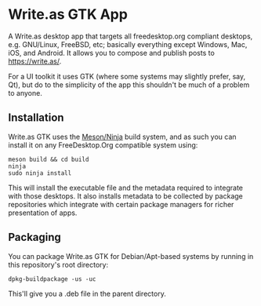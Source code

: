 # Write.as GTK App
A Write.as desktop app that targets all freedesktop.org compliant desktops, e.g. 
GNU/Linux, FreeBSD, etc; basically everything except Windows, Mac, iOS, and 
Android. It allows you to compose and publish posts to https://write.as/.

For a UI toolkit it uses GTK (where some systems may slightly prefer, say, Qt), 
but do to the simplicity of the app this shouldn't be much of a problem to anyone.

## Installation
Write.as GTK uses the [Meson/Ninja](http://mesonbuild.com/) build system, and as such you can install it on
any FreeDesktop.Org compatible system using:

    meson build && cd build
    ninja
    sudo ninja install

This will install the executable file and the metadata required to integrate with
those desktops. It also installs metadata to be collected by package repositories
which integrate with certain package managers for richer presentation of apps.

## Packaging
You can package Write.as GTK for Debian/Apt-based systems by running in this
repository's root directory:

    dpkg-buildpackage -us -uc

This'll give you a .deb file in the parent directory.
